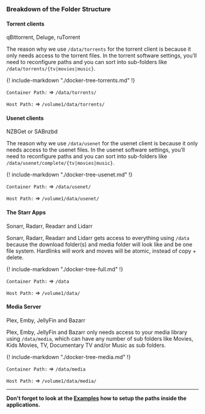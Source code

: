 ### Breakdown of the Folder Structure

#### Torrent clients

qBittorrent, Deluge, ruTorrent

The reason why we use `/data/torrents` for the torrent client is because it only needs access to the torrent files. In the torrent software settings, you’ll need to reconfigure paths and you can sort into sub-folders like `/data/torrents/{tv|movies|music}`.

{! include-markdown "./docker-tree-torrents.md" !}

`Container Path:` => `/data/torrents/`

`Host Path:` => `/volume1/data/torrents/`

#### Usenet clients

NZBGet or SABnzbd

The reason why we use `/data/usenet` for the usenet client is because it only needs access to the usenet files. In the usenet software settings, you’ll need to reconfigure paths and you can sort into sub-folders like `/data/usenet/complete/{tv|movies|music}`.

{! include-markdown "./docker-tree-usenet.md" !}

`Container Path:` => `/data/usenet/`

`Host Path:` => `/volume1/data/usenet/`

#### The Starr Apps

Sonarr, Radarr, Readarr and Lidarr

Sonarr, Radarr, Readarr and Lidarr gets access to everything using `/data` because the download folder(s) and media folder will look like and be one file system. Hardlinks will work and moves will be atomic, instead of copy + delete.

{! include-markdown "./docker-tree-full.md" !}

`Container Path:` => `/data`

`Host Path:` => `/volume1/data/`

#### Media Server

Plex, Emby, JellyFin and Bazarr

Plex, Emby, JellyFin and Bazarr only needs access to your media library using `/data/media`, which can have any number of sub folders like Movies, Kids Movies, TV, Documentary TV and/or Music as sub folders.

{! include-markdown "./docker-tree-media.md" !}

`Container Path:` => `/data/media`

`Host Path:` => `/volume1/data/media/`

---

**Don't forget to look at the [Examples](/Hardlinks/Examples/) how to setup the paths inside the applications.**

